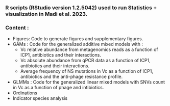 ### R scripts (RStudio version 1.2.5042) used to run Statistics + visualization in Madi et al. 2023.
### Content :
* Figures: Code to generate figures and supplementary figures.
* GAMs : Code for the generalized additive mixed models with :
   -  Vc relative abundance from metagenomics reads as a function of ICP1, antibiotics and their interactions.
   -  Vc absolute abundance from qPCR data as a function of ICP1, antibiotics and their interactions.
   -  Average frequency of NS mutations in Vc as a function of ICP1, antibiotics and the anti-phage resistance profile.
* GLMMs : Code for the generalized linear mixed models with SNVs count in Vc as a function of phage and intibiotics.
* Ordinations
* Indicator species analysis
